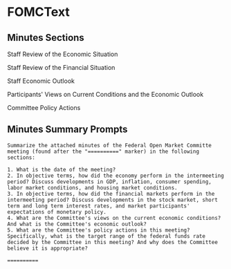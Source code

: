 # FOMCText

## Minutes Sections

Staff Review of the Economic Situation

Staff Review of the Financial Situation

Staff Economic Outlook

Participants' Views on Current Conditions and the Economic Outlook

Committee Policy Actions

## Minutes Summary Prompts
```
Summarize the attached minutes of the Federal Open Market Committe meeting (found after the "==========" marker) in the following sections:

1. What is the date of the meeting?
2. In objective terms, how did the economy perform in the intermeeting period? Discuss developments in GDP, inflation, consumer spending, labor market conditions, and housing market conditions.
3. In objective terms, how did the financial markets perform in the intermeeting period? Discuss developments in the stock market, short term and long term interest rates, and market participants' expectations of monetary policy.
4. What are the Committee's views on the current economic conditions? And what is the Committee's economic outlook?
5. What are the Committee's policy actions in this meeting? Specifically, what is the target range of the federal funds rate decided by the Committee in this meeting? And why does the Committee believe it is appropriate?

==========

```
